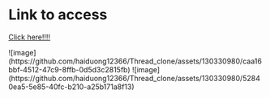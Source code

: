<h1 fontWeight="bold">Link to access</h1>
<a href="https://thread-clonee-mja8.onrender.com">Click here!!!!</a>
<p><p/>
<p><p/>
![image](https://github.com/haiduong12366/Thread_clone/assets/130330980/caa16bbf-4512-47c9-8ffb-0d5d3c2815fb)
![image](https://github.com/haiduong12366/Thread_clone/assets/130330980/52840ea5-5e85-40fc-b210-a25b171a8f13)
